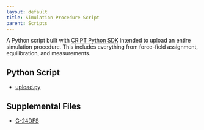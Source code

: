 ```yaml
---
layout: default
title: Simulation Procedure Script
parent: Scripts
---
```


A Python script built with [CRIPT Python SDK](https://pypi.org/project/cript/) intended to upload an entire simulation procedure. This includes everything from force-field assignment, equilibration, and measurements.

## Python Script
* [upload.py](./python_sdk_scripts/simulation_procedure/upload_cript.py)

## Supplemental Files
* [G-24DFS](https://github.com/C-Accel-CRIPT/criptscripts/tree/master/scripts/python_sdk_scripts/simulation_procedure/G-24DFS)

